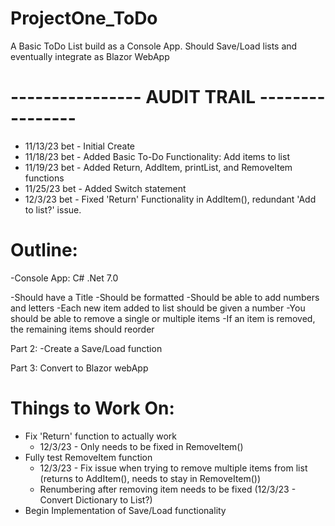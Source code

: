 # ProjectOne_ToDo
A Basic ToDo List build as a Console App. Should Save/Load lists and eventually integrate as Blazor WebApp

# ---------------- AUDIT TRAIL ----------------                 

- 11/13/23 bet - Initial Create 
- 11/18/23 bet - Added Basic To-Do Functionality: Add items to list
- 11/19/23 bet - Added Return, AddItem, printList, and RemoveItem functions
- 11/25/23 bet - Added Switch statement
- 12/3/23  bet - Fixed 'Return' Functionality in AddItem(), redundant 'Add <item> to list?' issue.


# Outline:
  -Console App:
	  C#
	  .Net 7.0

-Should have a Title
-Should be formatted
-Should be able to add numbers and letters
-Each new item added to list should be given a number
-You should be able to remove a single or multiple items
-If an item is removed, the remaining items should reorder 

Part 2:
-Create a Save/Load function

Part 3:
Convert to Blazor webApp	

# Things to Work On:

- Fix 'Return' function to actually work
  * 12/3/23 - Only needs to be fixed in RemoveItem()
- Fully test RemoveItem function
  * 12/3/23 - Fix issue when trying to remove multiple items from list (returns to AddItem(), needs to stay in RemoveItem())
  * Renumbering after removing item needs to be fixed (12/3/23 - Convert Dictionary to List?)
- Begin Implementation of Save/Load functionality
